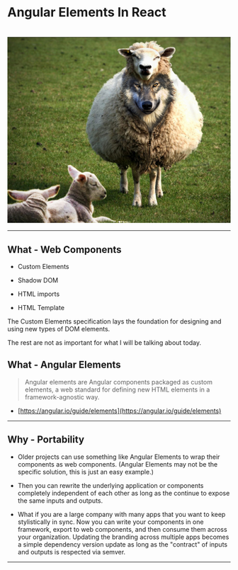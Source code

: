 # Angular Elements In React

#

![](assets/wolf-in-sheeps-clothing.jpg)

---

## What - Web Components

- Custom Elements

- Shadow DOM

- HTML imports

- HTML Template

<div class="notes">

The Custom Elements specification lays the foundation for designing and using new types of DOM elements.

The rest are not as important for what I will be talking about today.
</div>

## What - Angular Elements

> Angular elements are Angular components packaged as custom elements, a web standard for defining new HTML elements in a framework-agnostic way.

- [https://angular.io/guide/elements](https://angular.io/guide/elements)

---

## Why - Portability

<div class="notes">

- Older projects can use something like Angular Elements to wrap their components as web components. (Angular Elements may not be the specific solution, this is just an easy example.)

- Then you can rewrite the underlying application or components completely independent of each other as long as the continue to expose the same inputs and outputs.

- What if you are a large company with many apps that you want to keep stylistically in sync. Now you can write your components in one framework, export to web components, and then consume them across your organization. Updating the branding across multiple apps becomes a simple dependency version update as long as the "contract" of inputs and outputs is respected via semver.

</div>

---